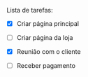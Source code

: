 Lista de tarefas:

- [x] Criar página principal
- [ ] Criar página da loja
- [x] Reunião com o cliente
- [ ] Receber pagamento


